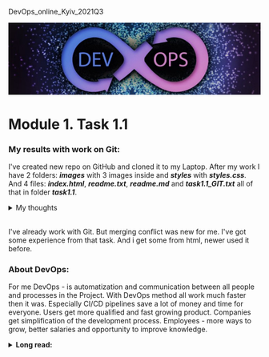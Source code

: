 <p>DevOps_online_Kyiv_2021Q3</p>

<img src="images/devops_head.jpg" alt="DevOps">

<h1>Module 1. Task 1.1</h1>
<h3>My results with work on Git:</h3>

<p>I've created new repo on GitHub and cloned it to my Laptop. After my work I have 2 folders: <i><b>images</b></i> with 3 images inside and <i><b>styles</b></i> with <i><b>styles.css</b></i>. And 4 files: <i><b>index.html</b></i>, <i><b>readme.txt</b></i>, <i><b>readme.md</b></i> and <i><b>task1.1_GIT.txt</b></i> all of that in folder <i><b>task1.1</b></i>.</p>

<details>
<summary>My thoughts</summary>
 <p><i>I've learned how to work with branches. For every task you should make a new one. It's about divide one task from another. Because if all changes make in one branch - it'll be hard not to make a mistake.</i></p>
</details>
<br>
<p>I've already work with Git. But merging conflict was new for me. I've got some experience from that task. And i get some from html, newer used it before.</p>

<h3>About DevOps:</h3>
<p>For me DevOps - is automatization and communication between all people and processes in the Project. With DevOps method all work much faster then it was. Especially CI/CD pipelines save a lot of money and time for everyone. Users get more qualified and fast growing product. Companies get simplification of the development process. Employees - more ways to grow, better salaries and opportunity to improve knowledge.</p>


<details>
<summary><b>Long read:</b></summary>
<h3>Step by step:</h3>
<p>Let's get started my story!</p>
<p>I'd installed Git on my Ubuntu wsl.<br>
Setup Git global name and email.<br>
Add repo to my account on GitHub cloned it to my Ubuntu then create folders tree <i><b>m1/task1.1/</b></i> with file <i><b>readme.txt</b></i>.<br>
After that there was initial commit. And here all began!<br>
I checkout to <i><b>develop</b></i> branch with option to create it <i><b>-b</b></i>. Then create <i><b>index.html</b></i> file in root folder of this task - make commit. Switch to a new branch <i><b>images</b></i>. Create folder  <i><b>images</b></i> and put there three picture. Committed it.<br>
After all of it I must do something with <i><b>index.html</b></i>, so i added there code.</p>
<details>
<summary>That code!</summary>
&lt!DOCTYPE html&gt <br>
&lthtml&gt <br>
&nbsp&nbsp&lthead&gt <br>
&nbsp&nbsp&nbsp&nbsp&ltmeta charset="utf-8"&gt <br>
&nbsp&nbsp&nbsp&nbsp&lttitle&gtDevOps external program Summer 2021&lt/title&gt <br>
&nbsp&nbsp&lt/head&gt <br>
&nbsp&nbsp&ltbody&gt <br>
&nbsp&nbsp&nbsp&nbsp&ltimg src="images/devops_head.jpg" alt="DevOps"&gt <br>
&nbsp&nbsp&nbsp&nbsp&ltimg src="images/DevOpsSDLS.png" alt="DevOps"&gt <br>
&nbsp&nbsp&nbsp&nbsp&ltimg src="images/periodic_devops.png" alt="Periodic table DevOps"&gt <br>
&nbsp&nbsp&lt/body&gt <br>
&lt/html&gt <br>
</details>
<p><br>Comitted all I've done and checkout to branch <i><b>develop</b></i>.<br></p>

<p><i>I highly recommend to use <b>git status</b></i> before committing. You can see all changes what was done.</i></p>

<p>Next step was creating and checkout to branch <i><b>styles</i></b>. Making sure by command git branch that I'm in <i><b>styles</i></b> branch, i did what should be done. And in the branch <i><b>styles</b></i> I created folder <i><b>styles</b></i> with file <i><b>styles.css</b></i>. Then I had to make changes in <i><b>index.html</b></i>. So I add there source of <i><b>styles.css</b></i> file. After committing my changes I checkout to <i><b>develop</b></i> branch.</p>
<p>Then it was merging. I've merge <i><b>images</b></i> branch to <i><b>develop</b></i> and trying to merge <i><b>styles</b></i> to <i><b>develop</b></i>. But there was a <i><b>merge conflict</b></i>. So i decided to use Atom from Windows to solve that conflict. And it was be done.</p>
<p>After all there was simple merge to main, and pushing to GitHub repo.</p>
<p><strong><i>The End.</i></strong></p>
</details>

